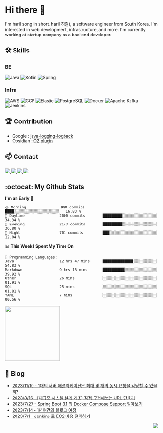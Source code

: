 

# Hi there 👋

I'm haril song(in short, haril 하릴), a software engineer from South Korea. I'm interested in web development, infrastructure, and more.
 I'm currently working at startup company as a backend developer.

## 🛠 Skills

### BE

![Java](https://img.shields.io/badge/Java-007396?style=flat-square&logo=java&logoColor=white)
![Kotlin](https://img.shields.io/badge/Kotlin-7F52FF?style=flat-square&logo=kotlin&logoColor=white)
![Spring](https://img.shields.io/badge/Spring-6DB33F?style=flat-square&logo=spring&logoColor=white)

### Infra

![AWS](https://img.shields.io/badge/AWS-%23FF9900.svg?style=flat-square&logo=amazon-aws&logoColor=white)
![GCP](https://img.shields.io/badge/Google%20Cloud-%234285F4.svg?style=flat-square&logo=google-cloud&logoColor=white)
![Elastic](https://img.shields.io/badge/Elastic-005571?style=flat-square&logo=elastic&logoColor=white)
![PostgreSQL](https://img.shields.io/badge/PostgreSQL-336791?style=flat-square&logo=postgresql&logoColor=white)
![Docker](https://img.shields.io/badge/Docker-2496ED?style=flat-square&logo=docker&logoColor=white)
![Apache Kafka](https://img.shields.io/badge/Apache%20Kafka-000?style=flat-square&logo=apachekafka)
![Jenkins](https://img.shields.io/badge/Jenkins-%232C5263.svg?style=flat-square&logo=jenkins&logoColor=white)

## 🏆 Contribution

- Google : [java-logging-logback](https://github.com/googleapis/java-logging-logback/pull/969)
- Obsidian : [O2 plugin](https://github.com/songkg7/o2)

## 📫 Contact

<a href="mailto:songkg7@gmail.com" target="_blank">
    <img src="https://img.shields.io/badge/Gmail-EA4335?style=flat-square&logo=gmail&logoColor=white"/>
</a>
<a href="https://www.notion.so/0377dd16e02d48cd82fa76394507382c" target="_blank">
    <img src="https://img.shields.io/badge/Notion-000000?style=flat-square&logo=notion&logoColor=white"/>
</a>
<a href="https://www.linkedin.com/in/경근-송-b63216210/" target="_blank">
    <img src="https://img.shields.io/badge/LinkedIn-0077B5?style=flat-square&logo=linkedin&logoColor=white"/>
</a>
<a href="https://songkg7.github.io" target="_blank">
    <img src="https://img.shields.io/badge/Tech&nbsp;blog-0A2647?style=flat-square&logo=github&logoColor=white"/>
</a>

## :octocat: My Github Stats

<!--START_SECTION:waka-->
**I'm an Early 🐤** 

```text
🌞 Morning                980 commits         ████░░░░░░░░░░░░░░░░░░░░░   16.83 % 
🌆 Daytime                2000 commits        █████████░░░░░░░░░░░░░░░░   34.34 % 
🌃 Evening                2143 commits        █████████░░░░░░░░░░░░░░░░   36.80 % 
🌙 Night                  701 commits         ███░░░░░░░░░░░░░░░░░░░░░░   12.04 % 
```


📊 **This Week I Spent My Time On** 

```text
💬 Programming Languages: 
Java                     12 hrs 47 mins      ██████████████░░░░░░░░░░░   54.83 % 
Markdown                 9 hrs 18 mins       ██████████░░░░░░░░░░░░░░░   39.92 % 
Other                    26 mins             ░░░░░░░░░░░░░░░░░░░░░░░░░   01.91 % 
SQL                      25 mins             ░░░░░░░░░░░░░░░░░░░░░░░░░   01.81 % 
YAML                     7 mins              ░░░░░░░░░░░░░░░░░░░░░░░░░   00.56 % 
```


<!--END_SECTION:waka-->

<p>
  <img height="180em" src="https://github-readme-stats-liart-gamma.vercel.app/api?username=songkg7&show_icons=true&include_all_commits=true&bg_color=30,e96443,904e95&title_color=fff&text_color=fff">
</p>

## 📄 Blog <br>
- [2023/11/10 - 1대의 서버 애플리케이션은 최대 몇 개의 동시 요청을 감당할 수 있을까?](https://songkg7.github.io/posts/Spring-MVC-Traffic-Testing/) <br>
- [2023/8/16 - [대규모 시스템 설계 기초] 직접 구현해보는 URL 단축기](https://songkg7.github.io/posts/URL-Shortener/) <br>
- [2023/7/27 - Spring Boot 3.1 의 Docker Compose Support 알아보기](https://songkg7.github.io/posts/Spring-Boot-With-Docker-Compose/) <br>
- [2023/7/14 - 1년여간의 블로그 여정](https://songkg7.github.io/posts/Journey-with-Devlog-2022-2023/) <br>
- [2023/7/1 - Jenkins 로 EC2 비용 절약하기](https://songkg7.github.io/posts/EC2-cost-optimization-with-Jenkins/) <br>

<!-- 조회수 -->
<p align="right">
  <a href="https://hits.seeyoufarm.com"><img src="https://hits.seeyoufarm.com/api/count/incr/badge.svg?url=https%3A%2F%2Fgithub.com%2Fsongkg7&count_bg=%238D7BF5&title_bg=%23252323&icon=github.svg&icon_color=%23FFFDFD&title=hits&edge_flat=false"/></a>
</p>
